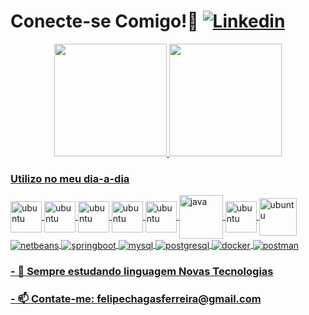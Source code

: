 # Conecte-se Comigo!👋 [![Linkedin](https://img.shields.io/badge/LinkedIn-0077B5?style=for-the-badge&logo=linkedin&logoColor=white)](https://linkedin.com/in/felipe-chagas/)


<div align="center">
  <a href="https://github.com/felipeechagas">
  <img height="180em" src="https://github-readme-stats.vercel.app/api?username=felipeechagas&show_icons=true&theme=dracula&include_all_commits=true&count_private=true"/>
  <img height="180em" src="https://github-readme-stats.vercel.app/api/top-langs/?username=felipeechagas&layout=compact&langs_count=7&theme=dracula"/>
</div>

### Utilizo no meu dia-a-dia

<div style = "display: inline_block">
  <img align="center" alt="ubuntu" src="https://cdn.jsdelivr.net/gh/devicons/devicon/icons/ubuntu/ubuntu-plain-wordmark.svg" width="50px" heidth="50px"/>
  <img align="center" alt="ubuntu" src="https://cdn.jsdelivr.net/gh/devicons/devicon/icons/windows8/windows8-original.svg" width="50px" heidth="50px"/>
  <img align="center" alt="ubuntu" src="https://cdn.jsdelivr.net/gh/devicons/devicon/icons/html5/html5-original.svg" width="50px" heidth="50px"/>
  <img align="center" alt="ubuntu" src="https://cdn.jsdelivr.net/gh/devicons/devicon/icons/css3/css3-original.svg" width="50px" heidth="50px"/>
  <img align="center" alt="ubuntu" src="https://cdn.jsdelivr.net/gh/devicons/devicon/icons/angularjs/angularjs-original.svg" width="50px" heidth="50px"/>  
  <img align="center" alt="java" src="https://cdn.jsdelivr.net/gh/devicons/devicon/icons/java/java-original-wordmark.svg" width=70px" heidth="70px"/>
  <img align="center" alt="ubuntu" src="https://cdn.jsdelivr.net/gh/devicons/devicon/icons/javascript/javascript-original.svg" width="50px" heidth="50px"/>  
  <img align="center" alt="ubuntu" src="https://cdn.jsdelivr.net/gh/devicons/devicon/icons/vscode/vscode-original-wordmark.svg" width="60px" heidth="60px"/>
</div>
  <div style = "display: inline_block">
    <img align="center" alt="netbeans" src="https://img.shields.io/badge/NetBeansIDE-1B6AC6.svg?style=for-the-badge&logo=apache-netbeans-ide&logoColor=white"/>
    <img align="center" alt="springboot" src="https://img.shields.io/badge/Spring-6DB33F?style=for-the-badge&logo=spring&logoColor=white"/>
    <img align="center" alt="mysql" src="https://img.shields.io/badge/MySQL-00000F?style=for-the-badge&logo=mysql&logoColor=white"/>
    <img align="center" alt="postgresql" src="https://img.shields.io/badge/PostgreSQL-316192?style=for-the-badge&logo=postgresql&logoColor=white"/>
    <img align="center" alt="docker" src="https://img.shields.io/badge/docker-%230db7ed.svg?style=for-the-badge&logo=docker&logoColor=white"/>
    <img align="center" alt="postman" src="https://img.shields.io/badge/Postman-FF6C37?style=for-the-badge&logo=postman&logoColor=white"/>
    
  </div>
    
### - 🌱 Sempre estudando linguagem Novas Tecnologias
### - 📫 Contate-me: felipechagasferreira@gmail.com


